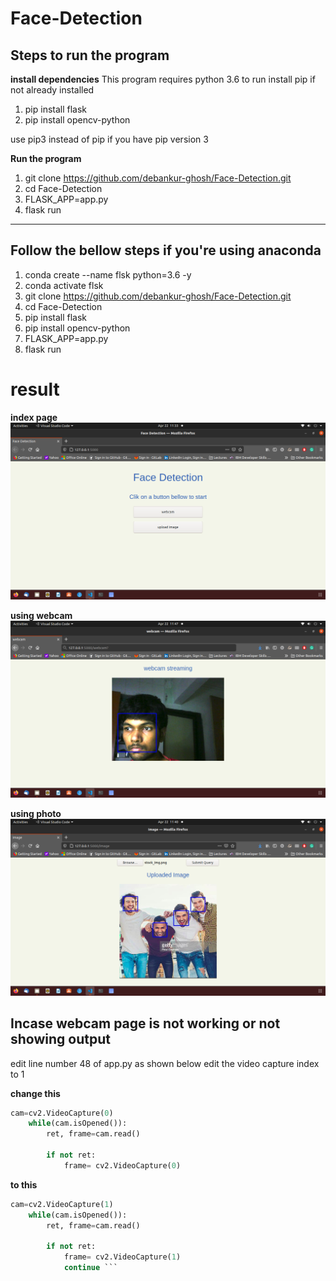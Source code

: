 # Face-Detection
## Steps to run the program
**install dependencies**
This program requires python 3.6 to run
install pip if not already installed

1. pip install flask
2. pip install opencv-python

use pip3 instead of pip if you have pip version 3

**Run the program**
1. git clone https://github.com/debankur-ghosh/Face-Detection.git
2. cd Face-Detection
3. FLASK_APP=app.py
4. flask run
---
## Follow the bellow steps if you're using anaconda
1. conda create --name flsk python=3.6 -y
2. conda activate flsk
3. git clone https://github.com/debankur-ghosh/Face-Detection.git
4. cd Face-Detection
5. pip install flask
6. pip install opencv-python
7. FLASK_APP=app.py
8. flask run


# result 

**index page** 
![alt text](index.png)


**using webcam**
![alt text](webcam.png)


**using photo**
![alt text](image.png)



## Incase webcam page is not working or not showing output
edit line number 48 of app.py as shown below
edit the video capture index to 1

**change this**
```python
cam=cv2.VideoCapture(0)  
    while(cam.isOpened()):    
        ret, frame=cam.read()

        if not ret:
            frame= cv2.VideoCapture(0) 
  ```          
            
            
**to this**
``` python
cam=cv2.VideoCapture(1)   
    while(cam.isOpened()):    
        ret, frame=cam.read()

        if not ret:
            frame= cv2.VideoCapture(1) 
            continue ```


